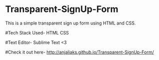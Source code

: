 # Transparent-SignUp-Form
This is a simple transparent sign up form using HTML and CSS.

#Tech Stack Used-
HTML
CSS

#Text Editor-
Sublime Text <3

#Check it out here-
http://anjaliaks.github.io/Transparent-SignUp-Form/
